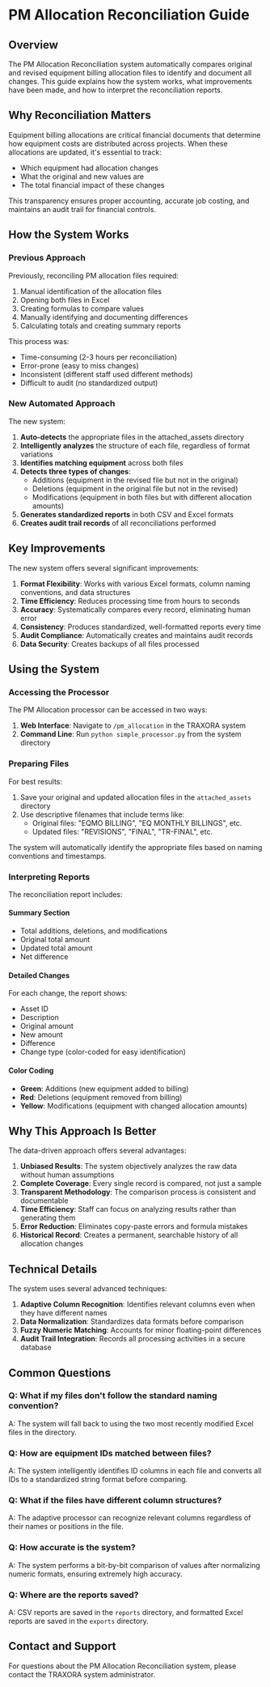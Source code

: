 # PM Allocation Reconciliation Guide

## Overview

The PM Allocation Reconciliation system automatically compares original and revised equipment billing allocation files to identify and document all changes. This guide explains how the system works, what improvements have been made, and how to interpret the reconciliation reports.

## Why Reconciliation Matters

Equipment billing allocations are critical financial documents that determine how equipment costs are distributed across projects. When these allocations are updated, it's essential to track:

- Which equipment had allocation changes
- What the original and new values are
- The total financial impact of these changes

This transparency ensures proper accounting, accurate job costing, and maintains an audit trail for financial controls.

## How the System Works

### Previous Approach

Previously, reconciling PM allocation files required:

1. Manual identification of the allocation files
2. Opening both files in Excel
3. Creating formulas to compare values
4. Manually identifying and documenting differences
5. Calculating totals and creating summary reports

This process was:
- Time-consuming (2-3 hours per reconciliation)
- Error-prone (easy to miss changes)
- Inconsistent (different staff used different methods)
- Difficult to audit (no standardized output)

### New Automated Approach

The new system:

1. **Auto-detects** the appropriate files in the attached_assets directory
2. **Intelligently analyzes** the structure of each file, regardless of format variations
3. **Identifies matching equipment** across both files
4. **Detects three types of changes**:
   - Additions (equipment in the revised file but not in the original)
   - Deletions (equipment in the original file but not in the revised)
   - Modifications (equipment in both files but with different allocation amounts)
5. **Generates standardized reports** in both CSV and Excel formats
6. **Creates audit trail records** of all reconciliations performed

## Key Improvements

The new system offers several significant improvements:

1. **Format Flexibility**: Works with various Excel formats, column naming conventions, and data structures
2. **Time Efficiency**: Reduces processing time from hours to seconds
3. **Accuracy**: Systematically compares every record, eliminating human error
4. **Consistency**: Produces standardized, well-formatted reports every time
5. **Audit Compliance**: Automatically creates and maintains audit records
6. **Data Security**: Creates backups of all files processed

## Using the System

### Accessing the Processor

The PM Allocation processor can be accessed in two ways:

1. **Web Interface**: Navigate to `/pm_allocation` in the TRAXORA system
2. **Command Line**: Run `python simple_processor.py` from the system directory

### Preparing Files

For best results:

1. Save your original and updated allocation files in the `attached_assets` directory
2. Use descriptive filenames that include terms like:
   - Original files: "EQMO BILLING", "EQ MONTHLY BILLINGS", etc.
   - Updated files: "REVISIONS", "FINAL", "TR-FINAL", etc.

The system will automatically identify the appropriate files based on naming conventions and timestamps.

### Interpreting Reports

The reconciliation report includes:

#### Summary Section
- Total additions, deletions, and modifications
- Original total amount
- Updated total amount
- Net difference

#### Detailed Changes
For each change, the report shows:
- Asset ID
- Description
- Original amount
- New amount
- Difference
- Change type (color-coded for easy identification)

#### Color Coding
- **Green**: Additions (new equipment added to billing)
- **Red**: Deletions (equipment removed from billing)
- **Yellow**: Modifications (equipment with changed allocation amounts)

## Why This Approach Is Better

The data-driven approach offers several advantages:

1. **Unbiased Results**: The system objectively analyzes the raw data without human assumptions
2. **Complete Coverage**: Every single record is compared, not just a sample
3. **Transparent Methodology**: The comparison process is consistent and documentable
4. **Time Efficiency**: Staff can focus on analyzing results rather than generating them
5. **Error Reduction**: Eliminates copy-paste errors and formula mistakes
6. **Historical Record**: Creates a permanent, searchable history of all allocation changes

## Technical Details

The system uses several advanced techniques:

1. **Adaptive Column Recognition**: Identifies relevant columns even when they have different names
2. **Data Normalization**: Standardizes data formats before comparison
3. **Fuzzy Numeric Matching**: Accounts for minor floating-point differences
4. **Audit Trail Integration**: Records all processing activities in a secure database

## Common Questions

### Q: What if my files don't follow the standard naming convention?
A: The system will fall back to using the two most recently modified Excel files in the directory.

### Q: How are equipment IDs matched between files?
A: The system intelligently identifies ID columns in each file and converts all IDs to a standardized string format before comparing.

### Q: What if the files have different column structures?
A: The adaptive processor can recognize relevant columns regardless of their names or positions in the file.

### Q: How accurate is the system?
A: The system performs a bit-by-bit comparison of values after normalizing numeric formats, ensuring extremely high accuracy.

### Q: Where are the reports saved?
A: CSV reports are saved in the `reports` directory, and formatted Excel reports are saved in the `exports` directory.

## Contact and Support

For questions about the PM Allocation Reconciliation system, please contact the TRAXORA system administrator.